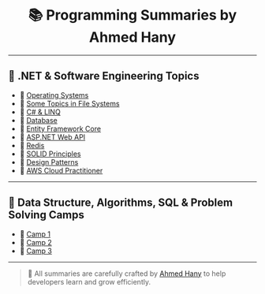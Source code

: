 <h1 align="center">📚 Programming Summaries by Ahmed Hany</h1>

---

## 📘 .NET & Software Engineering Topics

- 🔹 [Operating Systems](OS__Full.pdf)
- 🔹 [Some Topics in File Systems](_Intelligent_Storage_System&FC&RAID.pdf)
- 🔹 [C# & LINQ](DotNet_Development.pdf)
- 🔹 [Database](DB.pdf)
- 🔹 [Entity Framework Core](Entity_Framework_Core.pdf)
- 🔹 [ASP.NET Web API](_ASP.net_web_api.pdf)
- 🔹 [Redis](_Redis.pdf)
- 🔹 [SOLID Principles](Solids.pdf)
- 🔹 [Design Patterns](_Design_Patterns_.pdf)
- 🔹 [AWS Cloud Practitioner](AWS_Cloud_Practitioner.pdf)

---

## 🧮 Data Structure, Algorithms, SQL & Problem Solving Camps

- 🔹 [Camp 1](_Camp1.pdf)
- 🔹 [Camp 2](_Camp2.pdf)
- 🔹 [Camp 3](_Camp3.pdf)

---

> 🎯 All summaries are carefully crafted by [Ahmed Hany](https://github.com/AhmedHany140) to help developers learn and grow efficiently.
